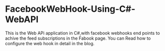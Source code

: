 # FacebookWebHook-Using-C#-WebAPI
This is the Web APi application  in C#,with facebook webhooks end points to achive the feed subscriptions in the Fabook page.
You can Read how to configure the web hook in detail in the blog.
